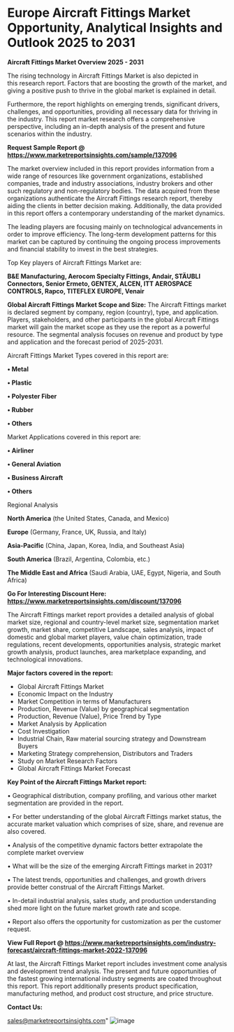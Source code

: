 # Europe Aircraft Fittings Market Opportunity, Analytical Insights and Outlook 2025 to 2031

<Strong> Aircraft Fittings Market Overview 2025 - 2031</strong>

The rising technology in Aircraft Fittings Market is also depicted in this research report. Factors that are boosting the growth of the market, and giving a positive push to thrive in the global market is explained in detail.

Furthermore, the report highlights on emerging trends, significant drivers, challenges, and opportunities, providing all necessary data for thriving in the industry. This report market research offers a comprehensive perspective, including an in-depth analysis of the present and future scenarios within the industry.

<strong>Request Sample Report @ <a href=https://www.marketreportsinsights.com/sample/137096>https://www.marketreportsinsights.com/sample/137096</a></strong>

The market overview included in this report provides information from a wide range of resources like government organizations, established companies, trade and industry associations, industry brokers and other such regulatory and non-regulatory bodies. The data acquired from these organizations authenticate the Aircraft Fittings research report, thereby aiding the clients in better decision making. Additionally, the data provided in this report offers a contemporary understanding of the market dynamics.

The leading players are focusing mainly on technological advancements in order to improve efficiency. The long-term development patterns for this market can be captured by continuing the ongoing process improvements and financial stability to invest in the best strategies.

Top Key players of Aircraft Fittings Market are:

<strong>B&E Manufacturing, Aerocom Specialty Fittings, Andair, STÄUBLI Connectors, Senior Ermeto, GENTEX, ALCEN, ITT AEROSPACE CONTROLS, Rapco, TITEFLEX EUROPE, Venair</strong>

<strong><b>Global Aircraft Fittings Market Scope and Size:</b></strong>
The Aircraft Fittings market is declared segment by company, region (country), type, and application. Players, stakeholders, and other participants in the global Aircraft Fittings market will gain the market scope as they use the report as a powerful resource. The segmental analysis focuses on revenue and product by type and application and the forecast period of 2025-2031.

Aircraft Fittings Market Types covered in this report are:

<strong>• Metal

• Plastic

• Polyester Fiber

• Rubber

• Others</strong>

Market Applications covered in this report are:

<strong>• Airliner

• General Aviation

• Business Aircraft

• Others</strong> 

Regional Analysis

<strong>North America</strong> (the United States, Canada, and Mexico)

<strong>Europe</strong> (Germany, France, UK, Russia, and Italy)

<strong>Asia-Pacific</strong> (China, Japan, Korea, India, and Southeast Asia)

<strong>South America</strong> (Brazil, Argentina, Colombia, etc.)

<strong>The Middle East and Africa</strong> (Saudi Arabia, UAE, Egypt, Nigeria, and South Africa)

<strong>Go For Interesting Discount Here: <a href=https://www.marketreportsinsights.com/discount/137096>https://www.marketreportsinsights.com/discount/137096</a></strong>

The Aircraft Fittings market report provides a detailed analysis of global market size, regional and country-level market size, segmentation market growth, market share, competitive Landscape, sales analysis, impact of domestic and global market players, value chain optimization, trade regulations, recent developments, opportunities analysis, strategic market growth analysis, product launches, area marketplace expanding, and technological innovations.

<strong><b>Major factors covered in the report:</b></strong>
<ul>
  <li>Global Aircraft Fittings Market </li>
  <li>Economic Impact on the Industry</li>
  <li>Market Competition in terms of Manufacturers</li>
  <li>Production, Revenue (Value) by geographical segmentation</li>
  <li>Production, Revenue (Value), Price Trend by Type</li>
  <li>Market Analysis by Application</li>
  <li>Cost Investigation</li>
  <li>Industrial Chain, Raw material sourcing strategy and Downstream Buyers</li>
  <li>Marketing Strategy comprehension, Distributors and Traders</li>
  <li>Study on Market Research Factors</li>
  <li>Global Aircraft Fittings Market Forecast</li>
</ul>

<strong><b>Key Point of the Aircraft Fittings Market report:</b></strong>

• Geographical distribution, company profiling, and various other market segmentation are provided in the report.

• For better understanding of the global Aircraft Fittings market status, the accurate market valuation which comprises of size, share, and revenue are also covered.

• Analysis of the competitive dynamic factors better extrapolate the complete market overview

• What will be the size of the emerging Aircraft Fittings market in 2031?

• The latest trends, opportunities and challenges, and growth drivers provide better construal of the Aircraft Fittings Market.

• In-detail industrial analysis, sales study, and production understanding shed more light on the future market growth rate and scope.

• Report also offers the opportunity for customization as per the customer request.

<strong><b>View Full Report @ <a href=https://www.marketreportsinsights.com/industry-forecast/aircraft-fittings-market-2022-137096>https://www.marketreportsinsights.com/industry-forecast/aircraft-fittings-market-2022-137096</a></b></strong>


At last, the Aircraft Fittings Market report includes investment come analysis and development trend analysis. The present and future opportunities of the fastest growing international industry segments are coated throughout this report. This report additionally presents product specification, manufacturing method, and product cost structure, and price structure.

<strong>Contact Us:</strong>

sales@marketreportsinsights.com"
![image](https://github.com/user-attachments/assets/551ec963-bbaf-410c-9faa-890335d52834)
